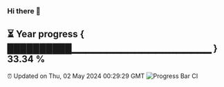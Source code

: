 ### Hi there 👋
⏳ Year progress { ██████████▁▁▁▁▁▁▁▁▁▁▁▁▁▁▁▁▁▁▁▁ } 33.34 %
---
⏰ Updated on Thu, 02 May 2024 00:29:29 GMT
![Progress Bar CI](https://github.com/Moyi321/Moyi321/workflows/Progress%20Bar%20CI/badge.svg)

